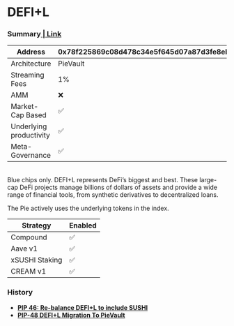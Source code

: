 # DEFI+L

### Summary[ | Link](https://www.piedao.org/#/pie/0x78f225869c08d478c34e5f645d07a87d3fe8eb78) 

| Address                 | 0x78f225869c08d478c34e5f645d07a87d3fe8eb78 |
| ----------------------- | ------------------------------------------ |
| Architecture            | PieVault                                   |
| Streaming Fees          | 1%                                         |
| AMM                     | ❌                                          |
| Market-Cap Based        | ✅                                          |
| Underlying productivity | ✅                                          |
| Meta-Governance         | ✅                                          |

\
Blue chips only. DEFI+L represents DeFi’s biggest and best. These large-cap DeFi projects manage billions of dollars of assets and provide a wide range of financial tools, from synthetic derivatives to decentralized loans.

The Pie actively uses the underlying tokens in the index.

| Strategy       | Enabled |
| -------------- | ------- |
| Compound       | ✅       |
| Aave v1        | ✅       |
| xSUSHI Staking | ✅       |
| CREAM v1       | ✅       |

### History

* ****[**PIP 46: Re-balance DEFI+L to include SUSHI**](https://forum.piedao.org/t/pip-46-re-balance-defi-l-to-include-sushi-and-yass-sub-pie/403)****
* ****[**PIP-48 DEFI+L Migration To PieVault** ](https://forum.piedao.org/t/pip-48-defi-l-migration-to-pievault/542)****
